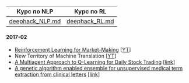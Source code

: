 Курс по NLP | Курс по RL
:---: | :---:
[deephack_NLP.md](deephack_NLP.md) | [deephack_RL.md](deephack_RL.md)

#### 2017-02
- [Reinforcement Learning for Market-Making](notes/market-making.md) [[YT](https://www.youtube.com/watch?v=ylEo1O59Cb4)]
- New Territory of Machine Translation [[YT](https://www.youtube.com/watch?v=zwYKaq9RG9w&index=2&list=PLt1IfGj6-_-dV93lEayDVYt-TQuU7yqpy)]
- [A Multiagent Approach to Q-Learning for Daily Stock Trading](notes/qlearning-for-stocktrading.md) [[link](https://trello-attachments.s3.amazonaws.com/589f14ffcc9e1569cd7332f1/589f59d488e48a1ab4f6cdfa/03accabf880509bb2cc06dfbc24d1ec6/A_Multiagent_Approach_to_Q-Learning.pdf)]
- [A genetic algorithm enabled ensemble for unsupervised medical term extraction from clinical letters](notes/medical-term-extraction.md) [[link](http://download.springer.com/static/pdf/785/art%253A10.1186%252Fs13755-015-0013-y.pdf?originUrl=http%3A%2F%2Fhissjournal.biomedcentral.com%2Farticle%2F10.1186%2Fs13755-015-0013-y&token2=exp=1487680748~acl=%2Fstatic%2Fpdf%2F785%2Fart%25253A10.1186%25252Fs13755-015-0013-y.pdf*~hmac=60bb4b8cb3abefd22ace673768b5e45d18dfbadffd6ccb92667641e762eecb9f)]
